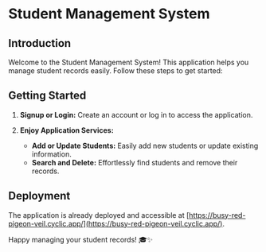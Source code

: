 # Student Management System

## Introduction

Welcome to the Student Management System! This application helps you manage student records easily. Follow these steps to get started:

## Getting Started

1. **Signup or Login:** Create an account or log in to access the application.

2. **Enjoy Application Services:**
   - **Add or Update Students:** Easily add new students or update existing information.
   - **Search and Delete:** Effortlessly find students and remove their records.

## Deployment

The application is already deployed and accessible at [https://busy-red-pigeon-veil.cyclic.app/](https://busy-red-pigeon-veil.cyclic.app/).

Happy managing your student records! 🎓✨
